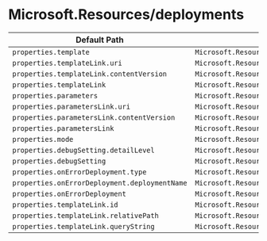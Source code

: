 # Microsoft.Resources/deployments

| Default Path | Alias |
|---|---|
| `properties.template` | `Microsoft.Resources/deployments/template` |
| `properties.templateLink.uri` | `Microsoft.Resources/deployments/templateLink.uri` |
| `properties.templateLink.contentVersion` | `Microsoft.Resources/deployments/templateLink.contentVersion` |
| `properties.templateLink` | `Microsoft.Resources/deployments/templateLink` |
| `properties.parameters` | `Microsoft.Resources/deployments/parameters` |
| `properties.parametersLink.uri` | `Microsoft.Resources/deployments/parametersLink.uri` |
| `properties.parametersLink.contentVersion` | `Microsoft.Resources/deployments/parametersLink.contentVersion` |
| `properties.parametersLink` | `Microsoft.Resources/deployments/parametersLink` |
| `properties.mode` | `Microsoft.Resources/deployments/mode` |
| `properties.debugSetting.detailLevel` | `Microsoft.Resources/deployments/debugSetting.detailLevel` |
| `properties.debugSetting` | `Microsoft.Resources/deployments/debugSetting` |
| `properties.onErrorDeployment.type` | `Microsoft.Resources/deployments/onErrorDeployment.type` |
| `properties.onErrorDeployment.deploymentName` | `Microsoft.Resources/deployments/onErrorDeployment.deploymentName` |
| `properties.onErrorDeployment` | `Microsoft.Resources/deployments/onErrorDeployment` |
| `properties.templateLink.id` | `Microsoft.Resources/deployments/templateLink.id` |
| `properties.templateLink.relativePath` | `Microsoft.Resources/deployments/templateLink.relativePath` |
| `properties.templateLink.queryString` | `Microsoft.Resources/deployments/templateLink.queryString` |

